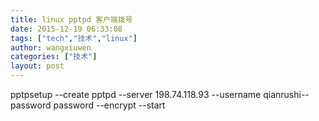 ```yaml
---
title: linux pptpd 客户端拨号
date: 2015-12-19 06:33:08
tags: ["tech","技术","linux"]
author: wangxiuwen
categories: ["技术"]
layout: post
---
```




pptpsetup --create pptpd --server 198.74.118.93 --username qianrushi--password password --encrypt --start

